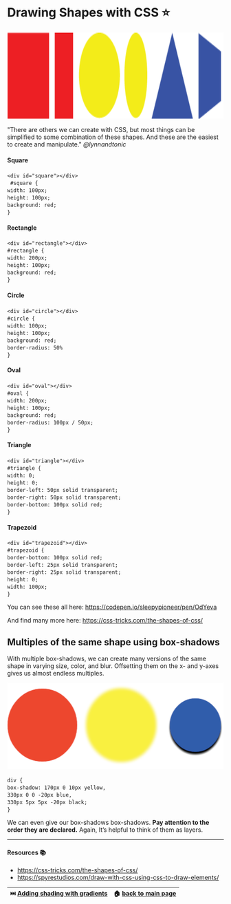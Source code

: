 # Drawing Shapes with CSS ⭐

<img src="/imgs/shapes1.png" alt="Shapes in CSS" height="200" />

"There are others we can create with CSS, but most things can be simplified to some combination of these shapes. And these are the easiest to create and manipulate." *@lynnandtonic*


#### Square
`<div id="square"></div>`  
 ` #square {`  
      `width: 100px;`  
      `height: 100px;`  
      `background: red;`  
    `}`  

#### Rectangle
`<div id="rectangle"></div>`  
`#rectangle {`  
  `width: 200px;`  
  `height: 100px;`  
  `background: red;`  
`}`  

#### Circle
`<div id="circle"></div>`  
`#circle {`  
  `width: 100px;`  
  `height: 100px;`  
  `background: red;`  
  `border-radius: 50%`  
`}`  


#### Oval
`<div id="oval"></div>`  
`#oval {`  
  `width: 200px;`  
  `height: 100px;`  
  `background: red;`  
  `border-radius: 100px / 50px;`  
`}`  

#### Triangle
`<div id="triangle"></div>`  
`#triangle {`  
  `width: 0;`  
  `height: 0;`  
  `border-left: 50px solid transparent;`  
  `border-right: 50px solid transparent;`  
  `border-bottom: 100px solid red;`  
`}`  


#### Trapezoid
`<div id="trapezoid"></div>`  
`#trapezoid {`  
  `border-bottom: 100px solid red;`  
  `border-left: 25px solid transparent;`  
  `border-right: 25px solid transparent;`  
  `height: 0;`  
  `width: 100px;`  
`}`  

You can see these all here: https://codepen.io/sleepypioneer/pen/OdYeva

And find many more here: https://css-tricks.com/the-shapes-of-css/

## Multiples of the same shape using box-shadows
With multiple box-shadows, we can create many versions of the same shape in varying size, color, and blur. Offsetting them on the x- and y-axes gives us almost endless multiples.

<img src="/imgs/multiplyshape.png" alt="Multipy shapes from one" height="200" />

`div {`  
    `box-shadow: 170px 0 10px yellow,`  
                `330px 0 0 -20px blue,`  
                `330px 5px 5px -20px black;`  
`}`

We can even give our box-shadows box-shadows. <b>Pay attention to the order they are declared.</b> 
Again, It’s helpful to think of them as layers.

---

#### Resources 📚

* https://css-tricks.com/the-shapes-of-css/
* https://spyrestudios.com/draw-with-css-using-css-to-draw-elements/


|⏭️ [Adding shading with gradients](/gradients.md) | 🏠 [back to main page](/README.md)|
|:-----------------------------------------------: |:-----------------------------------------------: |    
